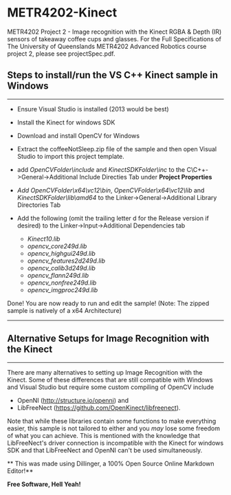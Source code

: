 METR4202-Kinect
===============

METR4202 Project 2 - Image recognition with the Kinect RGBA &amp; Depth (IR) sensors of takeaway coffee cups and glasses.
For the Full Specifications of The University of Queenslands METR4202 Advanced Robotics course project 2, please see projectSpec.pdf.

Steps to install/run the VS C++ Kinect sample in Windows
-------------------------------------------------
-------------------------------------------------
- Ensure Visual Studio is installed (2013 would be best)
- Install the Kinect for windows SDK 
- Download and install OpenCV for Windows
  
- Extract the coffeeNotSleep.zip file of the sample and then open Visual Studio to import this project template.

- add *OpenCVFolder\include* and *KinectSDKFolder\inc* to the C\C++->General->Additional Include Directies Tab under **Project Properties**
  
- *Add OpenCVFolder\x64\vc12\bin*, *OpenCVFolder\x64\vc12\lib* and *KinectSDKFolder\lib\amd64* to the Linker->General->Additional Library Directories Tab
  
- Add the following (omit the trailing letter d for the Release version if desired) to the Linker->Input->Additional Dependencies tab
    - *Kinect10.lib*
    - *opencv_core249d.lib*
    - *opencv_highgui249d.lib*
    - *opencv_features2d249d.lib*
    - *opencv_calib3d249d.lib*
    - *opencv_flann249d.lib*
    - *opencv_nonfree249d.lib*
    - *opencv_imgproc249d.lib*

Done! You are now ready to run and edit the sample!
(Note: The zipped sample is natively of a x64 Architecture)

--------------------------------------------------------
Alternative Setups for Image Recognition with the Kinect
--------------------------------------------------------
--------------------------------------------------------

There are many alternatives to setting up Image Recognition with the Kinect. Some of these differences that are still compatible with Windows and Visual Studio but require some custom compiling of OpenCV include 
- OpenNI (http://structure.io/openni) and 
- LibFreeNect (https://github.com/OpenKinect/libfreenect).

Note that while these libraries contain some functions to make everything easier, this sample is not tailored to either and you *may* lose some freedom of what you can achieve. This is mentioned with the knowledge that LibFreeNect's driver connection is incompatible with the Kinect for windows SDK and that LibFreeNect and OpenNI can't be used simultaneously.

** This was made using Dillinger, a 100% Open Source Online Markdown Editor!**

**Free Software, Hell Yeah!**

